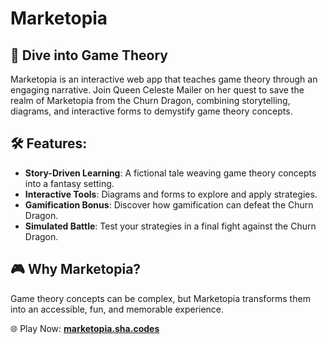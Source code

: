 # Marketopia

## 📖 Dive into Game Theory

Marketopia is an interactive web app that teaches game theory through an engaging narrative. Join Queen Celeste Mailer on her quest to save the realm of Marketopia from the Churn Dragon, combining storytelling, diagrams, and interactive forms to demystify game theory concepts.

## 🛠️ Features:

- **Story-Driven Learning**: A fictional tale weaving game theory concepts into a fantasy setting.
- **Interactive Tools**: Diagrams and forms to explore and apply strategies.
- **Gamification Bonus**: Discover how gamification can defeat the Churn Dragon.
- **Simulated Battle**: Test your strategies in a final fight against the Churn Dragon.

## 🎮 Why Marketopia?

Game theory concepts can be complex, but Marketopia transforms them into an accessible, fun, and memorable experience.

🌐 Play Now: **[marketopia.sha.codes](https://marketopia.sha.codes)**
